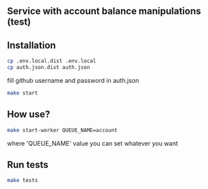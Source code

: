 ## Service with account balance manipulations (test)

## Installation

```bash
cp .env.local.dist .env.local
cp auth.json.dist auth.json
```
fill github username and password in auth.json
```bash
make start
```

## How use?

```bash
make start-worker QUEUE_NAME=account
```

where 'QUEUE_NAME' value you can set whatever you want

## Run tests

```bash
make tests
```
